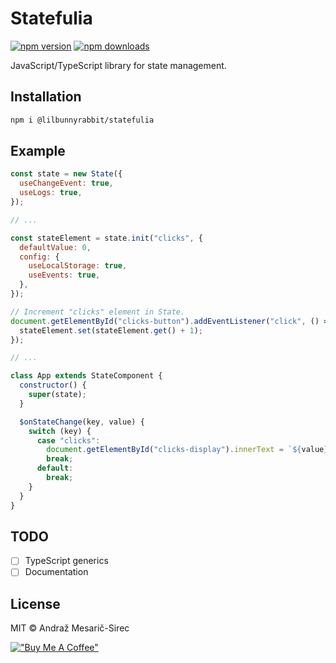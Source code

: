 # Statefulia

[![npm version](https://img.shields.io/npm/v/@lilbunnyrabbit/statefulia.svg)](https://www.npmjs.com/package/@lilbunnyrabbit/statefulia)
[![npm downloads](https://img.shields.io/npm/dt/@lilbunnyrabbit/statefulia.svg)](https://www.npmjs.com/package/@lilbunnyrabbit/statefulia)

JavaScript/TypeScript library for state management.

## Installation

```sh
npm i @lilbunnyrabbit/statefulia
```

## Example
```js
const state = new State({
  useChangeEvent: true,
  useLogs: true,
});

// ...

const stateElement = state.init("clicks", {
  defaultValue: 0,
  config: {
    useLocalStorage: true,
    useEvents: true,
  },
});

// Increment "clicks" element in State.
document.getElementById("clicks-button").addEventListener("click", () => {
  stateElement.set(stateElement.get() + 1);
});

// ...

class App extends StateComponent {
  constructor() {
    super(state);
  }

  $onStateChange(key, value) {
    switch (key) {
      case "clicks":
        document.getElementById("clicks-display").innerText = `${value} clicks.`;
        break;
      default:
        break;
    }
  }
}
```

## TODO
* [ ] TypeScript generics
* [ ] Documentation

## License

MIT © Andraž Mesarič-Sirec

[!["Buy Me A Coffee"](https://www.buymeacoffee.com/assets/img/custom_images/orange_img.png)](https://www.buymeacoffee.com/lilBunnyRabbit)